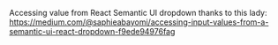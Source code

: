 Accessing value from React Semantic UI dropdown thanks to this lady: https://medium.com/@saphieabayomi/accessing-input-values-from-a-semantic-ui-react-dropdown-f9ede94976fag